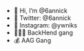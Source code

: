 - 👋 Hi, I’m @6annick
- 🐳 Twitter: @6annick
- 🦅 Instagram: @ywniks
- 🤾🏻‍♀️ BackHend gang
- 💰 AAG Gang

<!---
6annick/6annick is a ✨ special ✨ repository because its `README.md` (this file) appears on your GitHub profile.
You can click the Preview link to take a look at your changes.
--->
